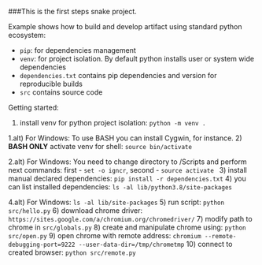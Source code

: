###This is the first steps snake project.

Example shows how to build and develop artifact using standard python ecosystem:
- `pip`: for dependencies management
- `venv`: for project isolation. By default python installs user or system wide dependencies
- `dependencies.txt` contains pip dependencies and version for reproducible builds
- `src` contains source code

Getting started:
1) install venv for python project isolation: `python -m venv .`

1.alt) For Windows: To use BASH you can install Cygwin, for instance.
2) **BASH ONLY** activate venv for shell: `source bin/activate`

2.alt) For Windows: You need to change directory to /Scripts and perform next commands: first - `set -o igncr`, second - `source activate
` 
3) install manual declared dependencies: `pip install -r dependencies.txt`
4) you can list installed dependencies: `ls -al lib/python3.8/site-packages`

4.alt) For Windows: `ls -al lib/site-packages`
5) run script: `python src/hello.py`
6) download chrome driver: `https://sites.google.com/a/chromium.org/chromedriver/`
7) modify path to chrome in `src/globals.py`
8) create and manipulate chrome using: `python src/open.py`
9) open chrome with remote address: `chromium --remote-debugging-port=9222 --user-data-dir=/tmp/chrometmp`
10) connect to created browser: `python src/remote.py`